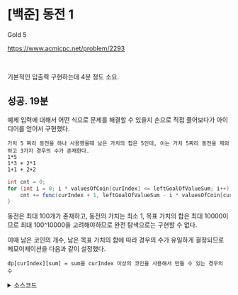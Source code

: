 # [백준] 동전 1

Gold 5

https://www.acmicpc.net/problem/2293

<br>

기본적인 입출력 구현하는데 4분 정도 소요.

## 성공. 19분

예제 입력에 대해서 어떤 식으로 문제를 해결할 수 있을지 손으로 직접 풀어보다가 아이디어를 얻어서 구현했다.

```
가치 5 짜리 동전을 하나 사용했을때 남은 가치의 합은 5인데, 이는 가치 5짜리 동전을 제외하고 3가지 경우의 수가 존재한다.
1*5
1*3 + 2*1
1+1 + 2+2
```

```java
int cnt = 0;
for (int i = 0; i * valuesOfCoin[curIndex] <= leftGoalOfValueSum; i++) {
    cnt += func(curIndex + 1, leftGoalOfValueSum - i * valuesOfCoin[curIndex]);
}
```

동전은 최대 100개가 존재하고, 동전의 가치는 최소 1, 목표 가치의 합은 최대 10000이므로 최대 100^10000을 고려해야하므로 완전 탐색으로는 구현할 수 없다.

이때 남은 코인의 개수, 남은 목표 가치의 합에 따라 경우의 수가 유일하게 결정되므로 메모이제이션을 다음과 같이 설정했다.

```
dp[curIndex][sum] = sum을 curIndex 이상의 코인을 사용해서 만들 수 있는 경우의 수
```

<details><summary>소스코드</summary>

```java
import java.io.BufferedReader;
import java.io.InputStreamReader;
import java.util.Arrays;
import java.util.StringTokenizer;

public class Main {

    int numberOfCoinKind, goalOfValueSum; // 가치의 합은 최대 천만으로 overflow X

    int[] valuesOfCoin;

    int[][] dp;

    int func(int curIndex, int leftGoalOfValueSum) {
        if (leftGoalOfValueSum == 0) return 1;
        if (curIndex >= numberOfCoinKind) return 0;
        if (dp[curIndex][leftGoalOfValueSum] != -1) return dp[curIndex][leftGoalOfValueSum];

        int cnt = 0;
        for (int i = 0; i * valuesOfCoin[curIndex] <= leftGoalOfValueSum; i++) {
            cnt += func(curIndex + 1, leftGoalOfValueSum - i * valuesOfCoin[curIndex]);
        }
        return dp[curIndex][leftGoalOfValueSum] = cnt;
    }

    void solution() throws Exception {
        BufferedReader br = new BufferedReader(new InputStreamReader(System.in));
        StringTokenizer st = new StringTokenizer(br.readLine(), " ");

        numberOfCoinKind = Integer.parseInt(st.nextToken());
        goalOfValueSum = Integer.parseInt(st.nextToken());

        valuesOfCoin = new int[numberOfCoinKind];

        for (int i = 0; i < numberOfCoinKind; i++) {
            valuesOfCoin[i] = Integer.parseInt(br.readLine());
        }

        dp = new int[numberOfCoinKind][goalOfValueSum + 1];
        for (int[] row : dp) Arrays.fill(row, -1);

        System.out.println(func(0, goalOfValueSum));
    }

    public static void main(String[] args) throws Exception {
        new Main().solution();
    }
}
```

</details>